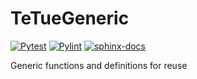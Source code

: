 # TeTueGeneric
[![Pytest](https://github.com/Technik-Tueftler/TeTueGeneric/actions/workflows/pytest.yml/badge.svg)](https://github.com/Technik-Tueftler/TeTueGeneric/actions/workflows/pytest.yml) [![Pylint](https://github.com/Technik-Tueftler/TeTueGeneric/actions/workflows/pylint.yml/badge.svg)](https://github.com/Technik-Tueftler/TeTueGeneric/actions/workflows/pylint.yml) [![sphinx-docs](https://github.com/Technik-Tueftler/TeTueGeneric/actions/workflows/documentation.yml/badge.svg)](https://github.com/Technik-Tueftler/TeTueGeneric/actions/workflows/documentation.yml)

Generic functions and definitions for reuse
